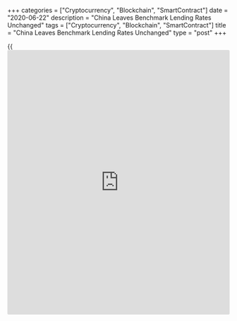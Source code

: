 +++
categories = ["Cryptocurrency", "Blockchain", "SmartContract"]
date = "2020-06-22"
description = "China Leaves Benchmark Lending Rates Unchanged"
tags = ["Cryptocurrency", "Blockchain", "SmartContract"]
title = "China Leaves Benchmark Lending Rates Unchanged"
type = "post"
+++

{{<iframe id="large-banner" src="https://www.bounty.group/#slide=28.0" width="100%" height="600" scrolling="no" style="border: 0px solid rgb(216, 221, 230); border-radius: 3px;">}}

China left its benchmark lending rates unchanged for the second straight
month despite the [economy][1] struggling to recover from the impact of
the coronavirus crisis.

The one-year loan prime rate was retained at 3.85 percent and the five-
year loan prime rate was maintained at 4.65 percent.

The one-year and five-year loan prime rates were last reduced in April.
The one-year loan prime rate was lowered by 20 basis points and five-
year rate by 10 basis points in April.

The loan prime rate is fixed monthly based on the submission of 18
banks, though Beijing has influence over the rate-setting. This new
lending rate replaced the central bank's traditional benchmark lending
rate in August 2019.

Last week, the People's Bank of China injected CNY 200 billion funds
into the financial system via medium-term lending facility at a rate of
2.95 percent, unchanged from the previous operation.

With fiscal stimulus ramping up and economic recovery well underway, the
PBoC appears to see less of a need to encourage stronger private
borrowing, Julian Evans-Pritchard, an economist at Capital Economics,
said.

Broad credit growth still looks set to accelerate further in the coming
quarters. But short-term interest rates are unlikely to decline much
further, the economist noted.

Iris Pang, an ING economist said she is looking for a targeted RRR cut
this week, by 0.5 percentage points for some banks on the specific
requirement to use the liquidity for small and medium sized enterprises.

For comments and feedback [contact](https://www.playgroundfx.com/contact/): editorial@rtt[news](https://www.letsplayfx.com/blog/forex-news-website/).com

[Business News][2]

   1. www.rtt[news](https://www.letsplayfx.com/blog/forex-news-website/).com/Content/EconomicNews.aspx
   2. www.rtt[news](https://www.letsplayfx.com/blog/forex-news-website/).com/Content/Business.aspx